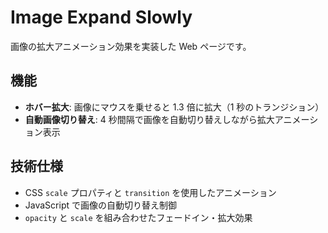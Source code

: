# Image Expand Slowly

画像の拡大アニメーション効果を実装した Web ページです。

## 機能

- **ホバー拡大**: 画像にマウスを乗せると 1.3 倍に拡大（1 秒のトランジション）
- **自動画像切り替え**: 4 秒間隔で画像を自動切り替えしながら拡大アニメーション表示

## 技術仕様

- CSS `scale` プロパティと `transition` を使用したアニメーション
- JavaScript で画像の自動切り替え制御
- `opacity` と `scale` を組み合わせたフェードイン・拡大効果
